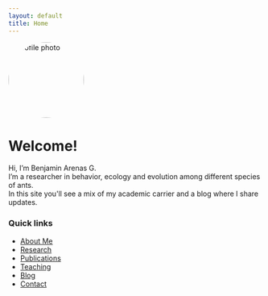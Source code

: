 ```yaml
---
layout: default
title: Home
---
```


<img src="/assets/images/profile.jpg" alt="Profile photo" width="150" style="border-radius:50%;">

# Welcome!

Hi, I’m Benjamin Arenas G.  
I’m a researcher in behavior, ecology and evolution among different species of ants.  
In this site you'll see a mix of my academic carrier and a blog where I share updates.

### Quick links
- [About Me](about.md)
- [Research](research.md)
- [Publications](publications.md)
- [Teaching](teaching.md)
- [Blog](/blog)
- [Contact](contact.md)
